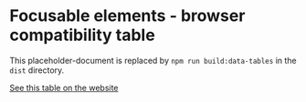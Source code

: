 
# Focusable elements - browser compatibility table

This placeholder-document is replaced by `npm run build:data-tables` in the `dist` directory.

[See this table on the website](http://allyjs.io/docs/data-tables/focusable.html)
